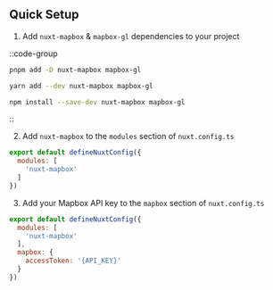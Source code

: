 ## Quick Setup

1. Add `nuxt-mapbox` & `mapbox-gl` dependencies to your project

::code-group

  ```bash [pnpm]
  pnpm add -D nuxt-mapbox mapbox-gl
  ```

  ```bash [yarn]
  yarn add --dev nuxt-mapbox mapbox-gl
  ```

  ```bash [npm]
  npm install --save-dev nuxt-mapbox mapbox-gl
  ```

::

2. Add `nuxt-mapbox` to the `modules` section of `nuxt.config.ts`

```js
export default defineNuxtConfig({
  modules: [
    'nuxt-mapbox'
  ]
})
```

3. Add your Mapbox API key to the `mapbox` section of `nuxt.config.ts`

```js
export default defineNuxtConfig({
  modules: [
    'nuxt-mapbox'
  ],
  mapbox: {
    accessToken: '{API_KEY}'
  }
})
```
